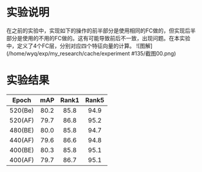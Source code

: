 # 实验说明

在之前的实验中，实现如下的操作的前半部分是使用相同的FC做的，但实现后半部分是使用的不用的FC做的。这有可能导致前后不一致，出现问题。在本实验中，定义了4个FC层，分别对应四个特征向量的计算。
![图解](/home/wyq/exp/my_research/cache/experiment #135/截图00.png)

# 实验结果

|Epoch|mAP|Rank1|Rank5|
|:--:|:--:|:--:|:--:|
|520(Be)|80.2|85.8|94.9|
|520(AF)|79.7|86.8|95.2|
|480(BE)|80.0|85.8|94.7|
|440(AF)|79.6|86.6|94.8|
|400(BE)|80.3|85.8|95.1|
|400(AF)|79.7|86.7|95.1|

